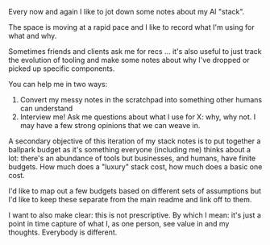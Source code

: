 Every now and again I like to jot down some notes about my AI "stack".

The space is moving at a rapid pace and I like to record what I'm using for what and why.

Sometimes friends and clients ask me for recs ... it's also useful to just track the evolution of tooling and make some notes about why I've dropped or picked up specific components.

You can help me in two ways:

1) Convert my messy notes in the scratchpad into something other humans can understand 
2) Interview me! Ask me questions about what I use for X: why, why not. I may have a few strong opinions that we can weave in.

A secondary objective of this iteration of my stack notes is to put together a ballpark budget as it's something everyone (including me) thinks about a lot: there's an abundance of tools but businesses, and humans, have finite budgets. How much does a "luxury" stack cost, how much does a basic one cost.

I'd like to map out a few budgets based on different sets of assumptions but I'd like to keep these separate from the main readme and link off to them. 

I want to also make clear: this is not prescriptive. By which I mean: it's just a point in time capture of what I, as one person, see value in and my thoughts. Everybody is different.